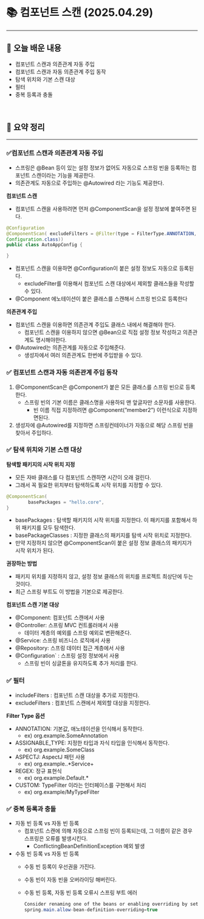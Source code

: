 # 📚 컴포넌트 스캔 (2025.04.29)
___

## 🌟 오늘 배운 내용
- 컴포넌트 스캔과 의존관계 자동 주입
- 컴포넌트 스캔과 자동 의존관계 주입 동작
- 탐색 위치와 기본 스캔 대상
- 필터
- 중복 등록과 충돌


<br/>


## 🔎 요약 정리

___

### ✅컴포넌트 스캔과 의존관계 자동 주입

- 스프링은 @Bean 등이 있는 설정 정보가 없어도 자동으로 스프링 빈을 등록하는 컴포넌트 스캔이라는 기능을 제공한다.
- 의존관계도 자동으로 주입하는 @Autowired 라는 기능도 제공한다.

**컴포넌트 스캔**

- 컴포넌트 스캔을 사용하려면 먼저  @ComponentScan을 설정 정보에 붙여주면 된다.

```java
@Configuration
@ComponentScan( excludeFilters = @Filter(type = FilterType.ANNOTATION, classes =
Configuration.class))
public class AutoAppConfig {

}
```

- 컴포넌트 스캔을 이용하면 @Configuration이 붙은 설정 정보도 자동으로 등록된다.
    - excludeFilter를 이용해서 컴포넌트 스캔 대상에서 제외할 클래스들을 작성할 수 있다.
- @Component 에노테이션이 붙은 클래스를 스캔해서 스프링 빈으로 등록한다


**의존관계 주입**

- 컴포넌트 스캔을 이용하면 의존관계 주입도 클래스 내에서 해결해야 한다.
    - 컴포넌트 스캔을 이용하지 않으면 @Bean으로 직접 설정 정보 작성하고 의존관계도 명시해야한다.
- @Autowired는 의존관계를 자동으로 주입해준다.
    - 생성자에서 여러 의존관계도 한번에 주입받을 수 있다.



### ✅ 컴포넌트 스캔과 자동 의존관계 주입 동작

1. @ComponentScan은 @Component가 붙은 모든 클래스를 스프링 빈으로 등록한다.
    - 스프링 빈의 기본 이름은 클래스명을 사용하되 맨 앞글자만 소문자를 사용한다.
        - 빈 이름 직접 지정하려면 @Component(”member2”) 이런식으로 지정하면된다.
2. 생성자에 @Autowired를 지정하면 스프링컨테이너가 자동으로 해당 스프링 빈을 찾아서 주입하다.



### ✅ 탐색 위치와 기본 스캔 대상

**탐색할 패키지의 시작 위치 지정**

- 모든 자바 클래스를 다 컴포넌트 스캔하면 시간이 오래 걸린다.
- 그래서 꼭 필요한 위치부터 탐색하도록 시작 위치를 지정할 수 있다.

```java
@ComponentScan(
		basePackages = "hello.core",
}
```

- basePackages : 탐색할 패키지의 시작 위치를 지정한다. 이 패키지를 포함해서 하위 패키지를 모두 탐색한다.
- basePackageClasses : 지정한 클래스의 패키지를 탐색 시작 위치로 지정한다.
- 만약 지정하지 않으면  @ComponentScan이 붙은 설정 정보 클래스의 패키지가 시작 위치가 된다.


**권장하는 방법**

- 패키지 위치를 지정하지 않고, 설정 정보 클래스의 위치를 프로젝트 최상단에 두는 것이다.
- 최근 스프링 부트도 이 방법을 기본으로 제공한다.


**컴포넌트 스캔 기본 대상**

- @Component: 컴포넌트 스캔에서 사용
- @Controller: 스프링 MVC 컨트롤러에서 사용
    - 데이터 계층의 예외를 스프링 예외로 변환해준다.
- @Service: 스프링 비즈니스 로직에서 사용
- @Repository: 스프링 데이터 접근 계층에서 사용
- @Configuration` : 스프링 설정 정보에서 사용
    - 스프링 빈이 싱글톤을 유지하도록 추가 처리를 한다.


### ✅ 필터

- includeFilters : 컴포넌트 스캔 대상을 추가로 지정한다.
- excludeFilters : 컴포넌트 스캔에서 제외할 대상을 지정한다.


**Filter Type 옵션**

- ANNOTATION: 기본값, 애노테이션을 인식해서 동작한다.
    - ex) org.example.SomeAnnotation
- ASSIGNABLE_TYPE: 지정한 타입과 자식 타입을 인식해서 동작한다.
    - ex) org.example.SomeClass
- ASPECTJ: AspectJ 패턴 사용
    - ex) org.example..*Service+
- REGEX: 정규 표현식
    - ex) org\.example\.Default.*
- CUSTOM: TypeFilter 이라는 인터페이스를 구현해서 처리
    - ex) org.example/MyTypeFilter


### ✅ 중복 등록과 충돌

- 자동 빈 등록 vs 자동 빈 등록
    - 컴포넌트 스캔에 의해 자동으로 스프링 빈이 등록되는데, 그 이름이 같은 경우 스프링은 오류를 발생시킨다.
        - ConflictingBeanDefinitionException 예외 발생
- 수동 빈 등록 vs 자동 빈 등록
    - 수동 빈 등록이 우선권을 가진다.
    - 수동 빈이 자동 빈을 오버라이딩 해버린다.
    - 수동 빈 등록, 자동 빈 등록 오류시 스프링 부트 에러

        ```java
        Consider renaming one of the beans or enabling overriding by setting
        spring.main.allow-bean-definition-overriding=true
        ```